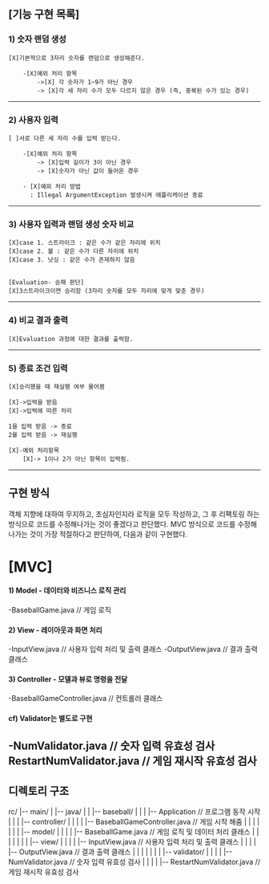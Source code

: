 ## [기능 구현 목록]

### 1) 숫자 랜덤 생성

    [X]기본적으로 3자리 숫자를 랜덤으로 생성해준다.

        -[X]예외 처리 항목
            ->[X] 각 숫자가 1~9가 아닌 경우
            -> [X]각 세 자리 수가 모두 다르지 않은 경우 (즉, 중복된 수가 있는 경우)

---

### 2) 사용자 입력

    [ ]서로 다른 세 자리 수를 입력 받는다.
        
        -[X]예외 처리 항목
            -> [X]입력 길이가 3이 아닌 경우
            -> [X]숫자가 아닌 값이 들어온 경우

        - [X]예외 처리 방법
          : Illegal ArgumentException 발생시켜 애플리케이션 종료

---

### 3) 사용자 입력과 랜덤 생성 숫자 비교

    [X]case 1. 스트라이크 : 같은 수가 같은 자리에 위치
    [X]case 2. 볼 : 같은 수가 다른 자리에 위치
    [X]case 3. 낫싱 : 같은 수가 존재하지 않음


    [Evaluation- 승패 판단]
    [X]3스트라이크이면 승리함 (3자리 숫자를 모두 자리에 맞게 맞춘 경우)

---

### 4) 비교 결과 출력

    [X]Evaluation 과정에 대한 결과를 출력함.

--- 

### 5) 종료 조건 입력

    [X]승리했을 때 재실행 여부 물어봄
    
    [X]->입력을 받음
    [X]->입력에 따른 처리

    1을 입력 받음 -> 종료
    2를 입력 받음 -> 재실행
    
    [X]-예외 처리항목
        [X]-> 1이나 2가 아닌 항목이 입력됨.

----------

## 구현 방식

객체 지향에 대하여 무지하고, 초심자인지라 로직을 모두 작성하고, 그 후 리팩토링 하는 방식으로 코드를 수정해나가는 것이 좋겠다고 판단했다.
MVC 방식으로 코드를 수정해 나가는 것이 가장 적절하다고 판단하여, 다음과 같이 구현했다.

# [MVC]

#### 1) Model - 데이터와 비즈니스 로직 관리

-BaseballGame.java // 게임 로직

#### 2) View - 레이아웃과 화면 처리

-InputView.java // 사용자 입력 처리 및 출력 클래스
-OutputView.java // 결과 출력 클래스

#### 3) Controller - 모델과 뷰로 명령을 전달

-BaseballGameController.java // 컨트롤러 클래스

#### cf) Validator는 별도로 구현

-NumValidator.java // 숫자 입력 유효성 검사
RestartNumValidator.java // 게임 재시작 유효성 검사
-----------

## 디렉토리 구조

rc/
|-- main/
| |-- java/
| | |-- baseball/
| | | |-- Application // 프로그램 동작 시작
| | | |-- controller/
| | | | |-- BaseballGameController.java // 게임 시작 해줌
| | | |
| | | |-- model/
| | | | |-- BaseballGame.java // 게임 로직 및 데이터 처리 클래스
| | | |
| | | |-- view/
| | | | |-- InputView.java // 사용자 입력 처리 및 출력 클래스
| | | | |-- OutputView.java // 결과 출력 클래스
| | | |
| | | |-- validator/
| | | | |-- NumValidator.java // 숫자 입력 유효성 검사
| | | | |-- RestartNumValidator.java // 게임 재시작 유효성 검사
